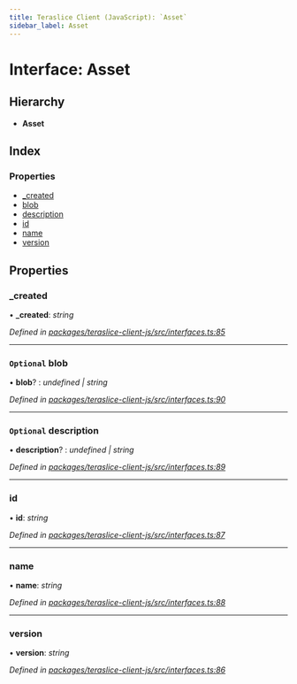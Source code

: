 ```yaml
---
title: Teraslice Client (JavaScript): `Asset`
sidebar_label: Asset
---
```


# Interface: Asset

## Hierarchy

* **Asset**

## Index

### Properties

* [_created](asset.md#_created)
* [blob](asset.md#optional-blob)
* [description](asset.md#optional-description)
* [id](asset.md#id)
* [name](asset.md#name)
* [version](asset.md#version)

## Properties

###  _created

• **_created**: *string*

*Defined in [packages/teraslice-client-js/src/interfaces.ts:85](https://github.com/terascope/teraslice/blob/653cf7530/packages/teraslice-client-js/src/interfaces.ts#L85)*

___

### `Optional` blob

• **blob**? : *undefined | string*

*Defined in [packages/teraslice-client-js/src/interfaces.ts:90](https://github.com/terascope/teraslice/blob/653cf7530/packages/teraslice-client-js/src/interfaces.ts#L90)*

___

### `Optional` description

• **description**? : *undefined | string*

*Defined in [packages/teraslice-client-js/src/interfaces.ts:89](https://github.com/terascope/teraslice/blob/653cf7530/packages/teraslice-client-js/src/interfaces.ts#L89)*

___

###  id

• **id**: *string*

*Defined in [packages/teraslice-client-js/src/interfaces.ts:87](https://github.com/terascope/teraslice/blob/653cf7530/packages/teraslice-client-js/src/interfaces.ts#L87)*

___

###  name

• **name**: *string*

*Defined in [packages/teraslice-client-js/src/interfaces.ts:88](https://github.com/terascope/teraslice/blob/653cf7530/packages/teraslice-client-js/src/interfaces.ts#L88)*

___

###  version

• **version**: *string*

*Defined in [packages/teraslice-client-js/src/interfaces.ts:86](https://github.com/terascope/teraslice/blob/653cf7530/packages/teraslice-client-js/src/interfaces.ts#L86)*
